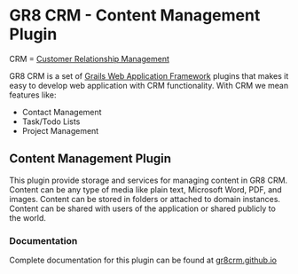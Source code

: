 # GR8 CRM - Content Management Plugin

CRM = [Customer Relationship Management](http://en.wikipedia.org/wiki/Customer_relationship_management)

GR8 CRM is a set of [Grails Web Application Framework](http://www.grails.org/)
plugins that makes it easy to develop web application with CRM functionality.
With CRM we mean features like:

- Contact Management
- Task/Todo Lists
- Project Management

## Content Management Plugin

This plugin provide storage and services for managing content in GR8 CRM.
Content can be any type of media like plain text, Microsoft Word, PDF, and images.
Content can be stored in folders or attached to domain instances.
Content can be shared with users of the application or shared publicly to the world.

### Documentation

Complete documentation for this plugin can be found at [gr8crm.github.io](http://gr8crm.github.io/plugins/crm-content/)
